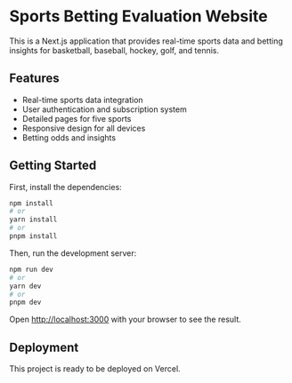 # Sports Betting Evaluation Website

This is a Next.js application that provides real-time sports data and betting insights for basketball, baseball, hockey, golf, and tennis.

## Features

- Real-time sports data integration
- User authentication and subscription system
- Detailed pages for five sports
- Responsive design for all devices
- Betting odds and insights

## Getting Started

First, install the dependencies:

```bash
npm install
# or
yarn install
# or
pnpm install
```

Then, run the development server:

```bash
npm run dev
# or
yarn dev
# or
pnpm dev
```

Open [http://localhost:3000](http://localhost:3000) with your browser to see the result.

## Deployment

This project is ready to be deployed on Vercel.
